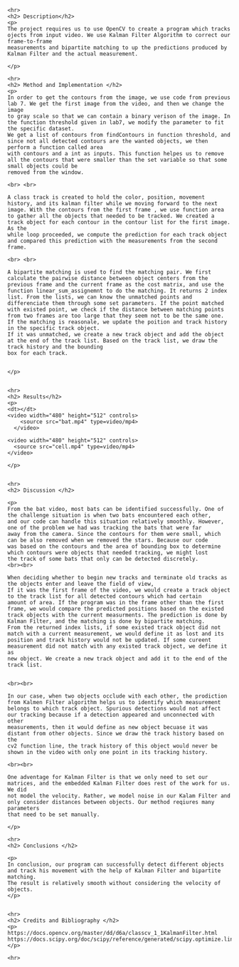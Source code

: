 

    

    <hr>
    <h2> Description</h2>
    <p>
    The project requires us to use OpenCV to create a program which tracks ojects from input video. We use Kalman Filter Algorithm to correct our frame-to-frame 
    measurements and bipartite matching to up the predictions produced by Kalman Filter and the actual measurement. 
    
    </p>
    
    <hr>
    <h2> Method and Implementation </h2>
    <p>
    In order to get the contours from the image, we use code from previous lab 7. We get the first image from the video, and then we change the image
    to gray scale so that we can contain a binary verison of the image. In the function threshold given in lab7, we modify the parameter to fit the specific dataset.
    We get a list of contours from findContours in function threshold, and since not all detected contours are the wanted objects, we then perform a function called area
    with contours and a int as inputs. This function helpes us to remove all the contours that were smaller than the set variable so that some small objects could be 
    removed from the window.  
      
    <br> <br>
    
    A class track is created to hold the color, position, movement history, and its kalman filter while we moving forward to the next image. With the contours from the first frame , we use function area to gather all the objects that needed to be tracked. We created a track object for each contour in the contour list for the first image. As the 
    while loop proceeded, we compute the prediction for each track object and compared this prediction with the measurements from the second frame. 
    
    <br> <br>
    
    A bipartite matching is used to find the matching pair. We first calculate the pairwise distance between object centers from the previous frame and the current frame as the cost matrix, and use the function linear_sum_assignemnt to do the matching. It returns 2 index list. From the lists, we can know the unmatched points and differenciate them through some set parameters. If the point matched with existed point, we check if the distance between matching points from two frames are too large that they seem not to be the same one. If the matching is reasonale, we update the poition and track history in the specific track object. 
    If it was unmatched, we create a new track object and add the object at the end of the track list. Based on the track list, we draw the track history and the bounding 
    box for each track. 
    
    
    </p>
    
    
    <hr>
    <h2> Results</h2>
    <p>
    <dt></dt>
    <video width="480" height="512" controls>
        <source src="bat.mp4" type=video/mp4>
      </video>
    
    <video width="480" height="512" controls>
      <source src="cell.mp4" type=video/mp4>
    </video>
    
    </p>
    
    
    <hr>
    <h2> Discussion </h2>
    
    <p> 
    From the bat video, most bats can be identified successfully. One of the challenge situation is when two bats encountered each other,
    and our code can handle this situation relatively smoothly. However, one of the problem we had was tracking the bats that were far 
    away from the camera. Since the contours for them were small, which can be also removed when we removed the stars. Because our code 
    was based on the contours and the area of bounding box to determine which contours were objects that needed tracking, we might lost 
    the track of some bats that only can be detected discretely. 
    <br><br>

    When deciding whether to begin new tracks and terminate old tracks as the objects enter and leave the field of view,
    If it was the first frame of the video, we would create a track object to the track list for all detected contours which had certain 
    amount of area. If the program was in the frame other than the first frame, we would compare the predicted positions based on the existed 
    track objects with the current measurments. The prediction is done by Kalman Filter, and the matching is done by bipartite matching. 
    From the returned index lists, if some existed track object did not match with a current measurement, we would define it as lost and its 
    position and track history would not be updated. If some cureent measurement did not match with any existed track object, we define it as 
    new object. We create a new track object and add it to the end of the track list. 
    

    <br><br>

    In our case, when two objects occlude with each other, the prodiction from Kalmen Filter algorithm helps us to identify which measurement 
    belongs to which track object. Spurious detections would not affect our tracking because if a detection appeared and unconnected with other 
    measurements, then it would define as new object becuase it was distant from other objects. Since we draw the track history based on the 
    cv2 function line, the track history of this object would never be shown in the video with only one point in its tracking history.  

    <br><br>

    One adventage for Kalman Filter is that we only need to set our matrices, and the embedded Kalman Filter does rest of the work for us. We did 
    not model the velocity. Rather, we model noise in our Kalam Filter and only consider distances between objects. Our method reqiures many parameters 
    that need to be set manually. 
    
    </p>
    
    <hr>
    <h2> Conclusions </h2>
    
    <p>
    In conclusion, our program can successfully detect different objects and track his movement with the help of Kalman Filter and bipartite matching.
    The result is relatively smooth without considering the velocity of objects.   
    </p>
    
    
    <hr>
    <h2> Credits and Bibliography </h2>
    <p>
    https://docs.opencv.org/master/dd/d6a/classcv_1_1KalmanFilter.html
    https://docs.scipy.org/doc/scipy/reference/generated/scipy.optimize.linear_sum_assignment.html
    </p>
    
    <hr>

    
